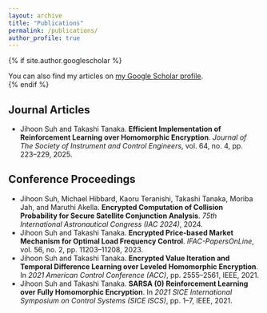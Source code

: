 ```yaml
---
layout: archive
title: "Publications"
permalink: /publications/
author_profile: true
---
```


{% if site.author.googlescholar %}
<div class="wordwrap">
  You can also find my articles on <a href="{{ site.author.googlescholar }}">my Google Scholar profile</a>.
</div>
{% endif %}

<!-- Start of grouped publication list -->

<h2>Journal Articles</h2>
<ul>
  <li>Jihoon Suh and Takashi Tanaka. <strong>Efficient Implementation of Reinforcement Learning over Homomorphic Encryption</strong>. <em>Journal of The Society of Instrument and Control Engineers</em>, vol. 64, no. 4, pp. 223–229, 2025.</li>
</ul>

<h2>Conference Proceedings</h2>
<ul>
  <li>Jihoon Suh, Michael Hibbard, Kaoru Teranishi, Takashi Tanaka, Moriba Jah, and Maruthi Akella. <strong>Encrypted Computation of Collision Probability for Secure Satellite Conjunction Analysis</strong>. <em>75th International Astronautical Congress (IAC 2024)</em>, 2024.</li>

  <li>Jihoon Suh and Takashi Tanaka. <strong>Encrypted Price-based Market Mechanism for Optimal Load Frequency Control</strong>. <em>IFAC-PapersOnLine</em>, vol. 56, no. 2, pp. 11203–11208, 2023.</li>
    
  <li>Jihoon Suh and Takashi Tanaka. <strong>Encrypted Value Iteration and Temporal Difference Learning over Leveled Homomorphic Encryption</strong>. In <em>2021 American Control Conference (ACC)</em>, pp. 2555–2561, IEEE, 2021.</li>

  <li>Jihoon Suh and Takashi Tanaka. <strong>SARSA (0) Reinforcement Learning over Fully Homomorphic Encryption</strong>. In <em>2021 SICE International Symposium on Control Systems (SICE ISCS)</em>, pp. 1–7, IEEE, 2021.</li>
</ul>